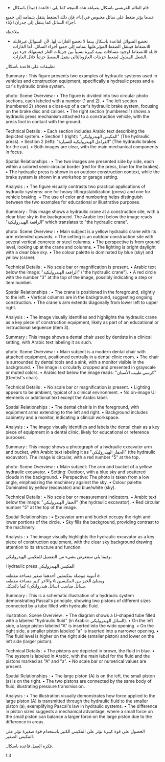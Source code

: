 * قام العالم الفرنسى باسكال بصياغة هذه النتيجة كما يلى :
قاعدة (مبدأ) باسكال <!-- text, from page 0 (l=0.468,t=0.075,r=0.939,b=0.132), with ID bd6a11f3-fd7a-4996-98e6-03ab0935fc56 -->

عندما يؤثر ضغط على سائل محبوس في إناء، فإن ذلك الضغط ينتقل بتـمامه إلى جميع أجزاء السائل كما ينتقل إلى جدران الإناء. <!-- text, from page 0 (l=0.083,t=0.134,r=0.928,b=0.190), with ID c2616b8c-ac53-4d3b-b1de-8ff26eac4373 -->

ملاحظة

* تخضع السوائل لقاعدة باسكال بينما لا تخضع الغازات لها.
لأن السوائل غيرقابلة للانضغاط فينتقل الضغط المؤثرعليها بتمامه إلى جميع أجزاء السائل، أما الغازات قابلة للانضغاط لوجود مسافات بينية كبيرة نسبياً بين جزيئات الغاز فيستهلك جزء من الشغل المبذول لضغط جزيئات الغازوبالتالي ينتقل الضغط جزئياً خلال الغازات. <!-- text, from page 0 (l=0.080,t=0.205,r=0.932,b=0.346), with ID 8b161fee-75eb-4189-a24f-6af5ba4008aa -->

تطبيقات على قاعدة باسكال <!-- text, from page 0 (l=0.645,t=0.364,r=0.936,b=0.399), with ID 48cff998-7287-40e5-8d2c-edbf3379ab81 -->

Summary : This figure presents two examples of hydraulic systems used in vehicles and construction equipment, specifically a hydraulic press and a car's hydraulic brake system.

photo:
Scene Overview :
  • The figure is divided into two circular photo sections, each labeled with a number (1 and 2).
  • The left section (numbered 2) shows a close-up of a car's hydraulic brake system, focusing on the brake disc and caliper.
  • The right section (numbered 1) shows a hydraulic press mechanism attached to a construction vehicle, with the press foot in contact with the ground.

Technical Details :
  • Each section includes Arabic text describing the depicted system.
  • Section 1 (right): "المكبس الهيدروليكي" (The hydraulic press).
  • Section 2 (left): "الفرامل الهيدروليكية للسيارة" (The hydraulic brakes for the car).
  • Both images are clear, with the main mechanical components in focus.

Spatial Relationships :
  • The two images are presented side by side, each within a colored semi-circular border (red for the press, blue for the brakes).
  • The hydraulic press is shown in an outdoor construction context, while the brake system is shown in a workshop or garage setting.

Analysis :
  • The figure visually contrasts two practical applications of hydraulic systems: one for heavy lifting/stabilization (press) and one for vehicle braking.
  • The use of color and numbering helps distinguish between the two examples for educational or illustrative purposes. <!-- figure, from page 0 (l=0.588,t=0.407,r=0.930,b=0.587), with ID e3445569-547b-4627-a1a9-915d9c97e44d -->

Summary : This image shows a hydraulic crane at a construction site, with a clear blue sky in the background. The Arabic text below the image reads "الرافعة الهيدروليكية" which translates to "the hydraulic crane".

photo:
Scene Overview :
  • Main subject is a yellow hydraulic crane with its arm extended upwards.
  • The setting is an outdoor construction site with several vertical concrete or steel columns.
  • The perspective is from ground level, looking up at the crane and columns.
  • The lighting is bright daylight with a clear blue sky.
  • The colour palette is dominated by blue (sky) and yellow (crane).

Technical Details :
  • No scale bar or magnification is present.
  • Arabic text below the image: "الرافعة الهيدروليكية" ("the hydraulic crane").
  • A red circle with the number "3" at the top of the image, possibly indicating a step or item number.

Spatial Relationships :
  • The crane is positioned in the foreground, slightly to the left.
  • Vertical columns are in the background, suggesting ongoing construction.
  • The crane's arm extends diagonally from lower left to upper right.

Analysis :
  • The image visually identifies and highlights the hydraulic crane as a key piece of construction equipment, likely as part of an educational or instructional sequence (item 3). <!-- figure, from page 0 (l=0.424,t=0.412,r=0.588,b=0.583), with ID f5b5bd1f-1533-49d3-821f-da0e5a971e67 -->

Summary : This image shows a dental chair used by dentists in a clinical setting, with Arabic text labeling it as such.

photo:
Scene Overview :
  • Main subject is a modern dental chair with attached equipment, positioned centrally in a dental clinic room.
  • The chair is surrounded by dental tools and a sink, with a monitor visible in the background.
  • The image is circularly cropped and presented in grayscale or muted colors.
  • Arabic text below the image reads: "كرسي طبيب الأسنان" (Dentist's chair).

Technical Details :
  • No scale bar or magnification is present.
  • Lighting appears to be ambient, typical of a clinical environment.
  • No on-image UI elements or additional text except the Arabic label.

Spatial Relationships :
  • The dental chair is in the foreground, with equipment arms extending to the left and right.
  • Background includes cabinetry and a monitor, indicating a clinical workspace.

Analysis :
  • The image visually identifies and labels the dental chair as a key piece of equipment in a dental clinic, likely for educational or reference purposes. <!-- figure, from page 0 (l=0.261,t=0.408,r=0.427,b=0.587), with ID 4ba949b5-7a62-45a8-a489-25d5fe680e8e -->

Summary : This image shows a photograph of a hydraulic excavator arm and bucket, with Arabic text labeling it as "الحفار الهيدروليكي" (the hydraulic excavator). The image is circular, with a red number "5" at the top.

photo:
Scene Overview :
  • Main subject: The arm and bucket of a yellow hydraulic excavator.
  • Setting: Outdoor, with a blue sky and scattered clouds in the background.
  • Perspective: The photo is taken from a low angle, emphasizing the machinery against the sky.
  • Colour palette: Dominated by yellow (excavator) and blue/white (sky).

Technical Details :
  • No scale bar or measurement indicators.
  • Arabic text below the image: "الحفار الهيدروليكي" (the hydraulic excavator).
  • Red circular number "5" at the top of the image.

Spatial Relationships :
  • Excavator arm and bucket occupy the right and lower portions of the circle.
  • Sky fills the background, providing contrast to the machinery.

Analysis :
  • The image visually highlights the hydraulic excavator as a key piece of construction equipment, with the clear sky background drawing attention to its structure and function. <!-- figure, from page 0 (l=0.086,t=0.411,r=0.264,b=0.584), with ID 597227fa-1af9-48cf-b74a-fb497190a8a6 -->

وفيما يلي ستتعرض بشيء من التفصيل للمكبس الهيدروليكي. <!-- text, from page 0 (l=0.452,t=0.604,r=0.937,b=0.634), with ID 7c8e05fa-5536-4815-9f1c-7ccdd94664d0 -->

Hydraulic press المكبس الهيدروليكى <!-- text, from page 0 (l=0.544,t=0.640,r=0.937,b=0.672), with ID ea2289cc-5721-4853-8230-a52ae509f49d -->

أنبوبة موصلة بمكبسَين أحدهما صغير مساحة مقطعه a  
والآخر كبير مساحة مقطعه A ويمتلئ الحيز بين المكبسين  
بسائل مناسب (سائل هيدروليكي) كما بالشكل. <!-- text, from page 0 (l=0.334,t=0.677,r=0.929,b=0.800), with ID 1c680236-e3be-48ff-9b3d-62afc100565e -->

Summary : This is a schematic illustration of a hydraulic system demonstrating Pascal's principle, showing two pistons of different sizes connected by a tube filled with hydraulic fluid.

illustration:
Scene Overview :
  • The diagram shows a U-shaped tube filled with a labeled "hydraulic fluid" (in Arabic: السائل الهيدروليكي).
  • On the left side, a large piston labeled "A" is inserted into the wide opening.
  • On the right side, a smaller piston labeled "a" is inserted into a narrower opening.
  • The fluid level is higher on the right side (smaller piston) and lower on the left side (larger piston).

Technical Details :
  • The pistons are depicted in brown, the fluid in blue.
  • The system is labeled in Arabic, with the main label for the fluid and the pistons marked as "A" and "a".
  • No scale bar or numerical values are present.

Spatial Relationships :
  • The large piston (A) is on the left, the small piston (a) is on the right.
  • The two pistons are connected by the same body of fluid, illustrating pressure transmission.

Analysis :
  • The illustration visually demonstrates how force applied to the large piston (A) is transmitted through the hydraulic fluid to the smaller piston (a), exemplifying Pascal's law in hydraulic systems.
  • The difference in piston sizes suggests a mechanical advantage, where a small force on the small piston can balance a larger force on the large piston due to the difference in areas. <!-- figure, from page 0 (l=0.079,t=0.662,r=0.350,b=0.780), with ID a945507b-064d-43a6-9e68-23a5ee54c23f -->

الحصول على قوة كبيرة تؤثر على المكبس الكبير باستحدام قوة صغيرة تؤثر على المكبس الصغير. <!-- text, from page 0 (l=0.131,t=0.801,r=0.931,b=0.840), with ID 68951759-4984-4c5f-b9f2-9393a8a8c888 -->

فكرة العمل
قاعدة باسكال. <!-- text, from page 0 (l=0.729,t=0.861,r=0.930,b=0.907), with ID e978e360-3f24-48ce-af79-6e9a23e328bc -->

$1.3$ <!-- marginalia, from page 0 (l=0.089,t=0.941,r=0.130,b=0.961), with ID a1f0637e-dc80-49ae-83b4-cdce34d05ee3 -->